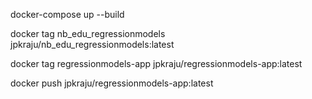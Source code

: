 docker-compose up --build

docker tag nb_edu_regressionmodels jpkraju/nb_edu_regressionmodels:latest

docker tag regressionmodels-app jpkraju/regressionmodels-app:latest

docker push jpkraju/regressionmodels-app:latest

